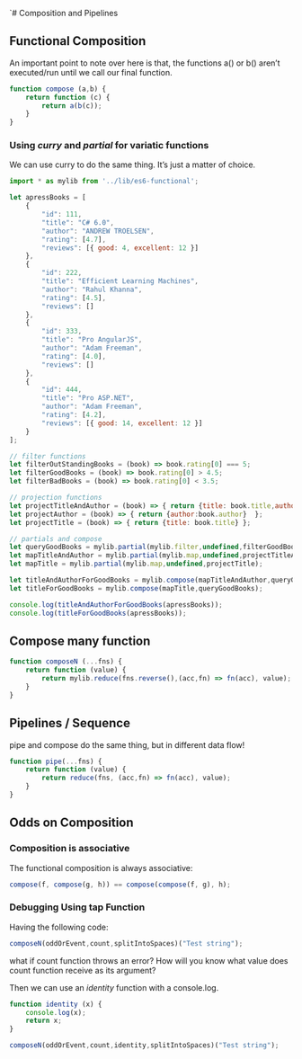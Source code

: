 `# Composition and Pipelines

## Functional Composition

An important point to note over here is that, the functions a() or b() aren’t executed/run until we call our final function.

```js
function compose (a,b) {
    return function (c) {
        return a(b(c));
    }
}
```

### Using *curry* and *partial* for variatic functions

We can use curry to do the same thing. It’s just a matter of choice.

```js
import * as mylib from '../lib/es6-functional';

let apressBooks = [
    {
        "id": 111,
        "title": "C# 6.0",
        "author": "ANDREW TROELSEN",
        "rating": [4.7],
        "reviews": [{ good: 4, excellent: 12 }]
    },
    {
        "id": 222,
        "title": "Efficient Learning Machines",
        "author": "Rahul Khanna",
        "rating": [4.5],
        "reviews": []
    },
    {
        "id": 333,
        "title": "Pro AngularJS",
        "author": "Adam Freeman",
        "rating": [4.0],
        "reviews": []
    },
    {
        "id": 444,
        "title": "Pro ASP.NET",
        "author": "Adam Freeman",
        "rating": [4.2],
        "reviews": [{ good: 14, excellent: 12 }]
    }
];

// filter functions
let filterOutStandingBooks = (book) => book.rating[0] === 5;
let filterGoodBooks = (book) => book.rating[0] > 4.5;
let filterBadBooks = (book) => book.rating[0] < 3.5;

// projection functions
let projectTitleAndAuthor = (book) => { return {title: book.title,author:book.author} };
let projectAuthor = (book) => { return {author:book.author}  };
let projectTitle = (book) => { return {title: book.title} };

// partials and compose
let queryGoodBooks = mylib.partial(mylib.filter,undefined,filterGoodBooks);
let mapTitleAndAuthor = mylib.partial(mylib.map,undefined,projectTitleAndAuthor);
let mapTitle = mylib.partial(mylib.map,undefined,projectTitle);

let titleAndAuthorForGoodBooks = mylib.compose(mapTitleAndAuthor,queryGoodBooks);
let titleForGoodBooks = mylib.compose(mapTitle,queryGoodBooks);

console.log(titleAndAuthorForGoodBooks(apressBooks));
console.log(titleForGoodBooks(apressBooks));
```

## Compose many function

```js
function composeN (...fns) {
    return function (value) {
        return mylib.reduce(fns.reverse(),(acc,fn) => fn(acc), value);
    }
}
```

## Pipelines / Sequence

pipe and compose do the same thing, but in different data flow!

```js
function pipe(...fns) {
    return function (value) {
        return reduce(fns, (acc,fn) => fn(acc), value);
    }
}
```

## Odds on Composition

### Composition is associative

The functional composition is always associative:

```js
compose(f, compose(g, h)) == compose(compose(f, g), h);
```

### Debugging Using tap Function

Having the following code:

```js
composeN(oddOrEvent,count,splitIntoSpaces)("Test string");
```

what if count function throws an error? How will you know what value does count function receive as its argument?

Then we can use an *identity* function with a console.log.

```js
function identity (x) {
    console.log(x);
    return x;
}
```

```js
composeN(oddOrEvent,count,identity,splitIntoSpaces)("Test string");
```